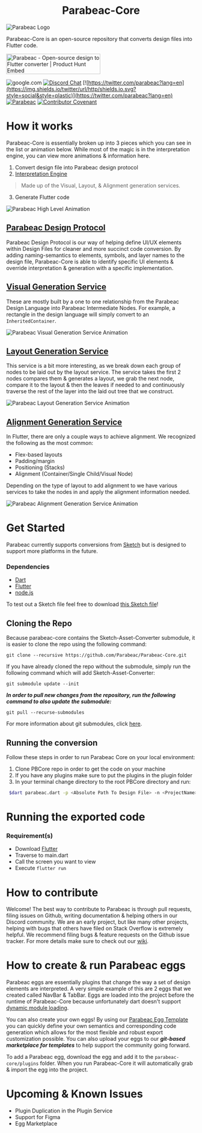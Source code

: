 # <center>Parabeac-Core

![Parabeac Logo](https://kindling-sketch.s3.amazonaws.com/Parabeac_Open-Source_README_Logo.png)


Parabeac-Core is an open-source repository that converts design files into Flutter code.

<a href="https://www.producthunt.com/posts/parabeac?utm_source=badge-featured&utm_medium=badge&utm_souce=badge-parabeac" target="_blank"><img src="https://api.producthunt.com/widgets/embed-image/v1/featured.svg?post_id=238516&theme=light" alt="Parabeac - Open-source design to Flutter converter | Product Hunt Embed" style="width: 250px; height: 54px;" width="250px" height="54px" /></a>

![google.com](https://img.shields.io/badge/license-MIT-blue.svg) [![Discord Chat](https://img.shields.io/discord/308323056592486420.svg)](https://discord.gg/qUrghes) [![https://twitter.com/parabeac?lang=en](https://img.shields.io/twitter/url/http/shields.io.svg?style=social&style=plastic)](https://twitter.com/parabeac?lang=en) [![Parabeac](https://circleci.com/gh/Parabeac/Parabeac-Core.svg?style=shield&circle-token=387c418592b3a47f3bb58caed7ff7d92afb8dd2e)](https://app.circleci.com/pipelines/github/Parabeac) [![Contributor Covenant](https://img.shields.io/badge/Contributor%20Covenant-v2.0%20adopted-ff69b4.svg)](https://github.com/Parabeac/Parabeac-Core/blob/master/CODE_OF_CONDUCT.md)

# How it works
Parabeac-Core is essentially broken up into 3 pieces which you can see in the list or animation below. While most of the magic is in the interpretation engine, you can view more animations & information here.

 1. Convert design file into Parabeac design protocol
 2. [Interpretation Engine](https://github.com/Parabeac/parabeac-core/wiki/Parabeac-Interpretation-Engine-Overview)
 > Made up of the Visual, Layout, & Alignment generation services.
 3. Generate Flutter code 
  
![Parabeac High Level Animation](https://kindling-sketch.s3.amazonaws.com/parabeac-high-level-animation2.gif)

## [Parabeac Design Protocol](https://docs.parabeac.com/)
Parabeac Design Protocol is our way of helping define UI/UX elements within Design Files for cleaner and more succinct code conversion. By adding naming-semantics to elements, symbols, and layer names to the design file, Parabeac-Core is able to identify specific UI elements & override interpretation & generation with a specific implementation.

## [Visual Generation Service](https://github.com/Parabeac/parabeac-core/wiki/Visual-Generation-Service)
These are mostly built by a one to one relationship from the Parabeac Design Language into Parabeac Intermediate Nodes. For example, a rectangle in the design language will simply convert to an `InheritedContainer`.

![Parabeac Visual Generation Service Animation](https://kindling-sketch.s3.amazonaws.com/parabeac-visual-generation-service.gif)

## [Layout Generation Service](https://github.com/Parabeac/parabeac-core/wiki/Layout-Generation-Service)
This service is a bit more interesting, as we break down each group of nodes to be laid out by the layout service. The service takes the first 2 nodes compares them & generates a layout, we grab the next node, compare it to the layout & then the leaves if needed to and continuously traverse the rest of the layer into the laid out tree that we construct.

![Parabeac Layout Generation Service Animation](https://kindling-sketch.s3.amazonaws.com/parabeac-layout-generation-service.gif)


## [Alignment Generation Service](https://github.com/Parabeac/parabeac-core/wiki/Alignment-Generation-Service)
In Flutter, there are only a couple ways to achieve alignment. We recognized the following as the most common:
* Flex-based layouts
* Padding/margin
* Positioning (Stacks)
* Alignment (Container/Single Child/Visual Node)

Depending on the type of layout to add alignment to we have various services to take the nodes in and apply the alignment information needed.

![Parabeac Alignment Generation Service Animation](https://kindling-sketch.s3.amazonaws.com/parabeac-alignment-generation-service2.gif)


# Get Started

Parabeac currently supports conversions from [Sketch](https://www.sketch.com) but is designed to support more platforms in the future.

### Dependencies

 - [Dart](https://dart.dev/get-dart)
 - [Flutter](https://flutter.dev/docs/get-started/install)
 - [node.js](https://nodejs.org/en/download/)

To test out a Sketch file feel free to download [this Sketch file](https://drive.google.com/file/d/10ZdTTUCFLrGJ-1oVmapWoH5HCe87Sz4e/view?usp=sharing)!

## Cloning the Repo
Because parabeac-core contains the Sketch-Asset-Converter submodule, it is easier to clone the repo using the following command:
```
git clone --recursive https://github.com/Parabeac/Parabeac-Core.git
```

If you have already cloned the repo without the submodule, simply run the following command which will add Sketch-Asset-Converter:
```
git submodule update --init
```

**_In order to pull new changes from the repository, run the following command to also update the submodule:_**

```
git pull --recurse-submodules
```

For more information about git submodules, click [here](https://git-scm.com/book/en/v2/Git-Tools-Submodules).

## Running the conversion

Follow these steps in order to run Parabeac Core on your local environment:
1. Clone PBCore repo in order to get the code on your machine
5. If you have any plugins make sure to put the plugins in the plugin folder
6. In your terminal change directory to the root PBCore directory and run:
``` bash
 $dart parabeac.dart -p <Absolute Path To Design File> -n <ProjectName> 
```

# Running the exported code
### Requirement(s)

- Download [Flutter](https://flutter.dev/docs/get-started/install)
- Traverse to main.dart
- Call the screen you want to view
- Execute `flutter run`

# How to contribute
Welcome! The best way to contribute to Parabeac is through pull requests, filing issues on Github, writing documentation & helping others in our Discord community. We are an early project, but like many other projects, helping with bugs that others have filed on Stack Overflow is extremely helpful. We recommend filing bugs & feature requests on the Github issue tracker. For more details make sure to check out our [wiki](https://github.com/Parabeac/open_source_prep/wiki).


# How to create & run Parabeac eggs
Parabeac eggs are essentially plugins that change the way a set of design elements are interpreted. A very simple example of this are 2 eggs that we created called NavBar & TabBar. Eggs are loaded into the project before the runtime of Parabeac-Core because unfortunately dart doesn't support [dynamic module loading](https://github.com/dart-lang/sdk/issues/10530).

You can also create your own eggs! By using our [Parabeac Egg Template](https://github.com/Parabeac/parabeac-egg-template) you can quickly define your own semantics and corresponding code generation which allows for the most flexible and robust export customization possible. You can also upload your eggs to our **_git-based marketplace for templates_** to help support the community going forward.

To add a Parabeac egg, download the egg and add it to the `parabeac-core/plugins` folder.  When you run Parabeac-Core it will automatically grab & import the egg into the project.

# Upcoming & Known Issues

 - Plugin Duplication in the Plugin Service
 - Support for Figma
 - Egg Marketplace
